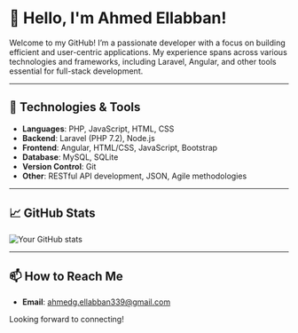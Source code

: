 # 👋 Hello, I'm Ahmed Ellabban!

Welcome to my GitHub! I’m a passionate developer with a focus on building efficient and user-centric applications. My experience spans across various technologies and frameworks, including Laravel, Angular, and other tools essential for full-stack development.

---

## 🔧 Technologies & Tools

- **Languages**: PHP, JavaScript, HTML, CSS
- **Backend**: Laravel (PHP 7.2), Node.js
- **Frontend**: Angular, HTML/CSS, JavaScript, Bootstrap
- **Database**: MySQL, SQLite
- **Version Control**: Git
- **Other**: RESTful API development, JSON, Agile methodologies

---

## 📈 GitHub Stats

![Your GitHub stats](https://github-readme-stats.vercel.app/api?username=ahmedGamalEllabban&show_icons=true&theme=dark)

---

## 📫 How to Reach Me

- **Email**: ahmedg.ellabban339@gmail.com

Looking forward to connecting!
